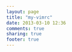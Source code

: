 ```yaml
---
layout: page
title: "my-vimrc"
date: 2013-03-10 12:36
comments: true
sharing: true
footer: true
---
```

